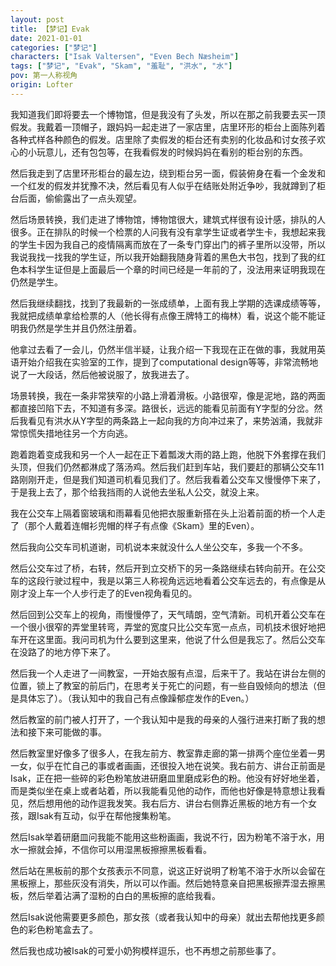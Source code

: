 ```yaml
---
layout: post
title: 【梦记】Evak
date: 2021-01-01
categories: ["梦记"]
characters: ["Isak Valtersen", "Even Bech Næsheim"]
tags: ["梦记", "Evak", "Skam", "羞耻", "洪水", "水"]
pov: 第一人称视角
origin: Lofter
---
```


我知道我们即将要去一个博物馆，但是我没有了头发，所以在那之前我要去买一顶假发。我戴着一顶帽子，跟妈妈一起走进了一家店里，店里环形的柜台上面陈列着各种式样各种颜色的假发。店里除了卖假发的柜台还有卖别的化妆品和讨女孩子欢心的小玩意儿，还有包包等，在我看假发的时候妈妈在看别的柜台别的东西。

然后我走到了店里环形柜台的最左边，绕到柜台另一面，假装俯身在看一个金发和一个红发的假发并犹豫不决，然后看见有人似乎在结账处附近争吵，我就蹲到了柜台后面，偷偷露出了一点头观望。

然后场景转换，我们走进了博物馆，博物馆很大，建筑式样很有设计感，排队的人很多。正在排队的时候一个检票的人问我有没有拿学生证或者学生卡，我想起来我的学生卡因为我自己的疫情隔离而放在了一条专门穿出门的裤子里所以没带，所以我说我找一找我的学生证，所以我开始翻我随身背着的黑色大书包，找到了我的红色本科学生证但是上面最后一个章的时间已经是一年前的了，没法用来证明我现在仍然是学生。

然后我继续翻找，找到了我最新的一张成绩单，上面有我上学期的选课成绩等等，我就把成绩单拿给检票的人（他长得有点像王牌特工的梅林）看，说这个能不能证明我仍然是学生并且仍然注册着。

他拿过去看了一会儿，仍然半信半疑，让我介绍一下我现在正在做的事，我就用英语开始介绍我在实验室的工作，提到了computational design等等，非常流畅地说了一大段话，然后他被说服了，放我进去了。

场景转换，我在一条非常狭窄的小路上滑着滑板。小路很窄，像是泥地，路的两面都直接凹陷下去，不知道有多深。路很长，远远的能看见前面有Y字型的分岔。然后我看见有洪水从Y字型的两条路上一起向我的方向冲过来了，来势汹涌，我就非常惊慌失措地往另一个方向逃。

跑着跑着变成我和另一个人一起在正下着瓢泼大雨的路上跑，他脱下外套撑在我们头顶，但我们仍然都淋成了落汤鸡。然后我们赶到车站，我们要赶的那辆公交车11路刚刚开走，但是我们知道司机看见我们了。然后我看着公交车又慢慢停下来了，于是我上去了，那个给我挡雨的人说他去坐私人公交，就没上来。

我在公交车上隔着窗玻璃和雨幕看见他把衣服重新搭在头上沿着前面的桥一个人走了（那个人戴着连帽衫兜帽的样子有点像《Skam》里的Even）。

然后我向公交车司机道谢，司机说本来就没什么人坐公交车，多我一个不多。

然后公交车过了桥，右转，然后开到立交桥下的另一条路继续右转向前开。在公交车的这段行驶过程中，我是以第三人称视角远远地看着公交车远去的，有点像是从刚才没上车一个人步行走了的Even视角看见的。

然后回到公交车上的视角，雨慢慢停了，天气晴朗，空气清新。司机开着公交车在一个很小很窄的弄堂里转弯，弄堂的宽度只比公交车宽一点点，司机技术很好地把车开在这里面。我问司机为什么要到这里来，他说了什么但是我忘了。然后公交车在没路了的地方停下来了。

然后我一个人走进了一间教室，一开始衣服有点湿，后来干了。我站在讲台左侧的位置，锁上了教室的前后门，在思考关于死亡的问题，有一些自毁倾向的想法（但是具体忘了）。（我认知中的我自己有点像躁郁症发作的Even。）

然后教室的前门被人打开了，一个我认知中是我的母亲的人强行进来打断了我的想法和接下来可能做的事。

然后教室里好像多了很多人，在我左前方、教室靠走廊的第一排两个座位坐着一男一女，似乎在忙自己的事或者画画，还很投入地在说笑。我右前方、讲台正前面是Isak，正在把一些碎的彩色粉笔放进研磨皿里磨成彩色的粉。他没有好好地坐着，而是类似坐在桌上或者站着，所以我能看见他的动作，而他也好像是特意想让我看见，然后想用他的动作逗我发笑。我右后方、讲台右侧靠近黑板的地方有一个女孩，跟Isak有互动，似乎在帮他搜集粉笔。

然后Isak举着研磨皿问我能不能用这些粉画画，我说不行，因为粉笔不溶于水，用水一擦就会掉，不信你可以用湿黑板擦擦黑板看看。

然后站在黑板前的那个女孩表示不同意，说这正好说明了粉笔不溶于水所以会留在黑板擦上，那些灰没有消失，所以可以作画。然后她特意亲自把黑板擦弄湿去擦黑板，然后举着沾满了湿粉的白白的黑板擦的底给我看。

然后Isak说他需要更多颜色，那女孩（或者我认知中的母亲）就出去帮他找更多颜色的彩色粉笔盒去了。

然后我也成功被Isak的可爱小奶狗模样逗乐，也不再想之前那些事了。
